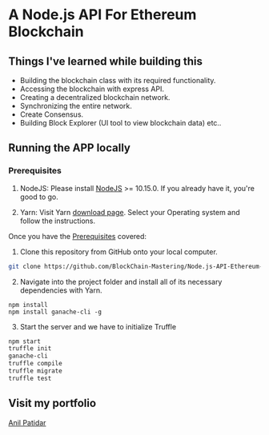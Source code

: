 # A Node.js API For Ethereum Blockchain

## Things I've learned while building this
* Building the blockchain class with its required functionality.
* Accessing the blockchain with express API.
* Creating a decentralized blockchain network.
* Synchronizing the entire network.
* Create Consensus.
* Building Block Explorer (UI tool to view blockchain data) etc..

## Running the APP locally

### Prerequisites
1. NodeJS:
Please install [NodeJS](https://nodejs.org/en/) >= 10.15.0. If you already have it, you're good to go.

2. Yarn:
Visit Yarn [download page](https://yarnpkg.com/en/docs/install). Select your Operating system and follow the instructions.

Once you have the [Prerequisites](#prerequisites) covered:

1. Clone this repository from GitHub onto your local computer.

```sh
git clone https://github.com/BlockChain-Mastering/Node.js-API-Ethereum-Blockchain.git
```

2. Navigate into the project folder and install all of its necessary dependencies with Yarn.

```
npm install
npm install ganache-cli -g
```
3. Start the server and we have to initialize Truffle
```sh
npm start
truffle init
ganache-cli
truffle compile
truffle migrate
truffle test
```

## Visit my portfolio
[Anil Patidar](https://github.com/AnilNITT)
